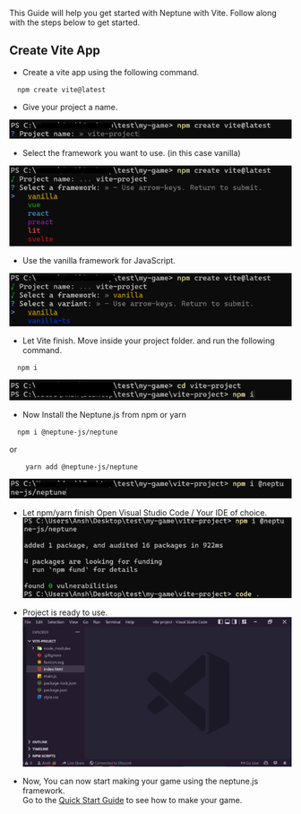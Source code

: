 This Guide will help you get started with Neptune with Vite.
Follow along with the steps below to get started.

## Create Vite App
* Create a vite app using the following command.
```bash
  npm create vite@latest
```

* Give your project a name.

![1](/images/1.png)

* Select the framework you want to use. (in this case vanilla)

![2](/images/2.png)

* Use the vanilla framework for JavaScript.

![3](/images/3.png)

* Let Vite finish.
Move inside your project folder.
and run the following command.
```bash
  npm i
```

![5](/images/5.png)


* Now Install the Neptune.js from npm or yarn
```bash
  npm i @neptune-js/neptune
```
or
```bash
    yarn add @neptune-js/neptune
```
![6](/images/6.png)

* Let npm/yarn finish
Open Visual Studio Code / Your IDE of choice.
![7](/images/7.png)


* Project is ready to use.
![8](/images/8.png)

* Now, You can now start making your game using the neptune.js framework.  
Go to the [Quick Start Guide](tutorial-Quick%20Start%20Guide.html) to see how to make your game.